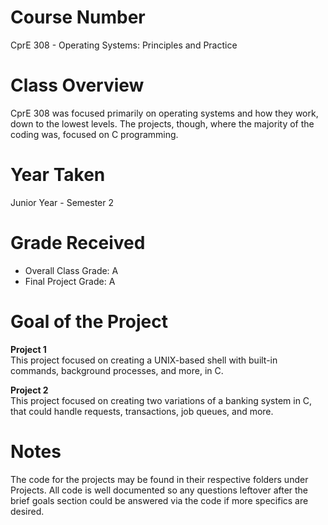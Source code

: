 # Course Number
CprE 308 - Operating Systems: Principles and Practice

# Class Overview
CprE 308 was focused primarily on operating systems and how they work, down to the lowest levels. The projects, though, where the majority of the coding was, focused on C programming.

# Year Taken
Junior Year - Semester 2

# Grade Received
* Overall Class Grade: A
* Final Project Grade: A

# Goal of the Project
**Project 1**  
This project focused on creating a UNIX-based shell with built-in commands, background processes, and more, in C.  

**Project 2**  
This project focused on creating two variations of a banking system in C, that could handle requests, transactions, job queues, and more.

# Notes
The code for the projects may be found in their respective folders under Projects. All code is well documented so any questions leftover after the brief goals section could be answered via the code if more specifics are desired.
